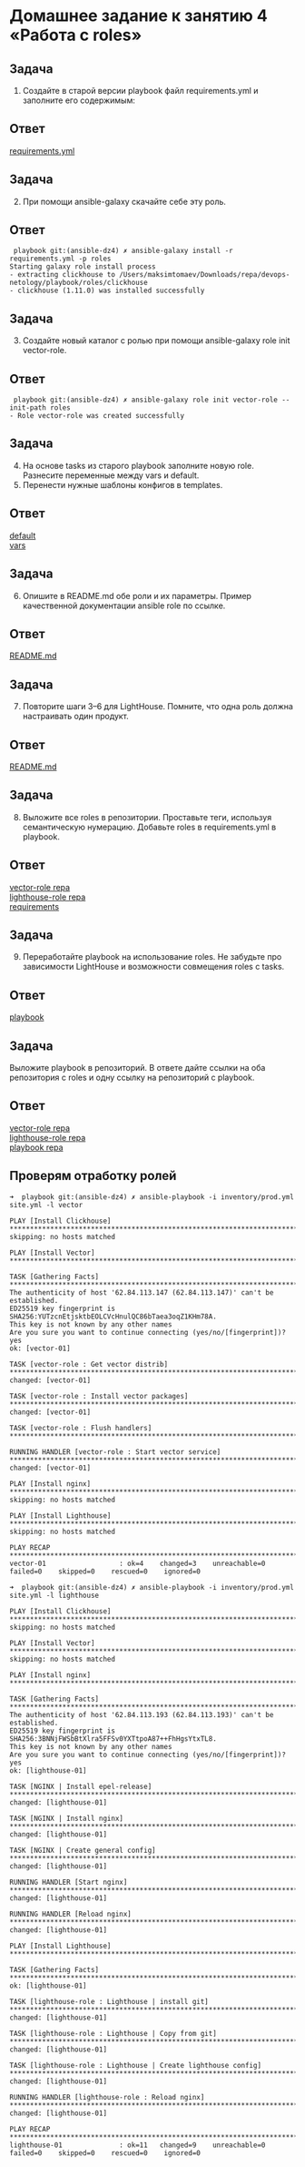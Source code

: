 # Домашнее задание к занятию 4 «Работа с roles»

## Задача
1. Создайте в старой версии playbook файл requirements.yml и заполните его содержимым:   

## Ответ
[requirements.yml](/playbook/requirements.yml) 

## Задача   
2. При помощи ansible-galaxy скачайте себе эту роль.   

## Ответ    
````
 playbook git:(ansible-dz4) ✗ ansible-galaxy install -r requirements.yml -p roles
Starting galaxy role install process
- extracting clickhouse to /Users/maksimtomaev/Downloads/repa/devops-netology/playbook/roles/clickhouse
- clickhouse (1.11.0) was installed successfully

````

## Задача   
3. Создайте новый каталог с ролью при помощи ansible-galaxy role init vector-role.   

## Ответ    
````   
 playbook git:(ansible-dz4) ✗ ansible-galaxy role init vector-role --init-path roles   
- Role vector-role was created successfully   
````   
## Задача  
4. На основе tasks из старого playbook заполните новую role. Разнесите переменные между vars и default.
5. Перенести нужные шаблоны конфигов в templates.  

## Ответ    
[default](https://github.com/tomaevmax/vector-role/blob/master/defaults/main.yml)   
[vars](https://github.com/tomaevmax/vector-role/blob/master/vars/main.yml)   

## Задача  
6. Опишите в README.md обе роли и их параметры. Пример качественной документации ansible role по ссылке.   

## Ответ
[README.md](https://github.com/tomaevmax/vector-role/blob/master/README.md)

## Задача  
7. Повторите шаги 3–6 для LightHouse. Помните, что одна роль должна настраивать один продукт.

## Ответ   
[README.md](https://github.com/tomaevmax/lighthouse-role/blob/master/README.md)   

## Задача  
8. Выложите все roles в репозитории. Проставьте теги, используя семантическую нумерацию. Добавьте roles в requirements.yml в playbook.   

## Ответ  
[vector-role repa](https://github.com/tomaevmax/vector-role)  
[lighthouse-role repa](https://github.com/tomaevmax/lighthouse-role/tree/master)  
[requirements](playbook/requirements.yml)   

## Задача  
9. Переработайте playbook на использование roles. Не забудьте про зависимости LightHouse и возможности совмещения roles с tasks.   

## Ответ  
[playbook](playbook/site.yml)   

## Задача  
Выложите playbook в репозиторий.
В ответе дайте ссылки на оба репозитория с roles и одну ссылку на репозиторий с playbook.   

## Ответ  
[vector-role repa](https://github.com/tomaevmax/vector-role)  
[lighthouse-role repa](https://github.com/tomaevmax/lighthouse-role)  
[playbook repa](https://github.com/tomaevmax/devops-netology/tree/ansible-dz4)

## Проверям отработку ролей  
````
➜  playbook git:(ansible-dz4) ✗ ansible-playbook -i inventory/prod.yml site.yml -l vector

PLAY [Install Clickhouse] *****************************************************************************************************************************************************************************************************************************************************************************************
skipping: no hosts matched

PLAY [Install Vector] *********************************************************************************************************************************************************************************************************************************************************************************************

TASK [Gathering Facts] ********************************************************************************************************************************************************************************************************************************************************************************************
The authenticity of host '62.84.113.147 (62.84.113.147)' can't be established.
ED25519 key fingerprint is SHA256:YUTzcnEtjsktbEOLCVcHnulQC86bTaea3oqZ1KHm78A.
This key is not known by any other names
Are you sure you want to continue connecting (yes/no/[fingerprint])? yes
ok: [vector-01]

TASK [vector-role : Get vector distrib] ***************************************************************************************************************************************************************************************************************************************************************************
changed: [vector-01]

TASK [vector-role : Install vector packages] **********************************************************************************************************************************************************************************************************************************************************************
changed: [vector-01]

TASK [vector-role : Flush handlers] *******************************************************************************************************************************************************************************************************************************************************************************

RUNNING HANDLER [vector-role : Start vector service] **************************************************************************************************************************************************************************************************************************************************************
changed: [vector-01]

PLAY [Install nginx] **********************************************************************************************************************************************************************************************************************************************************************************************
skipping: no hosts matched

PLAY [Install Lighthouse] *****************************************************************************************************************************************************************************************************************************************************************************************
skipping: no hosts matched

PLAY RECAP ********************************************************************************************************************************************************************************************************************************************************************************************************
vector-01                  : ok=4    changed=3    unreachable=0    failed=0    skipped=0    rescued=0    ignored=0   
````   

````   
➜  playbook git:(ansible-dz4) ✗ ansible-playbook -i inventory/prod.yml site.yml -l lighthouse

PLAY [Install Clickhouse] *****************************************************************************************************************************************************************************************************************************************************************************************
skipping: no hosts matched

PLAY [Install Vector] *********************************************************************************************************************************************************************************************************************************************************************************************
skipping: no hosts matched

PLAY [Install nginx] **********************************************************************************************************************************************************************************************************************************************************************************************

TASK [Gathering Facts] ********************************************************************************************************************************************************************************************************************************************************************************************
The authenticity of host '62.84.113.193 (62.84.113.193)' can't be established.
ED25519 key fingerprint is SHA256:3BNNjFWSbBtXlra5FFSv0YXTtpoA87++FhHgsYtxTL8.
This key is not known by any other names
Are you sure you want to continue connecting (yes/no/[fingerprint])? yes
ok: [lighthouse-01]

TASK [NGINX | Install epel-release] *******************************************************************************************************************************************************************************************************************************************************************************
changed: [lighthouse-01]

TASK [NGINX | Install nginx] **************************************************************************************************************************************************************************************************************************************************************************************
changed: [lighthouse-01]

TASK [NGINX | Create general config] ******************************************************************************************************************************************************************************************************************************************************************************
changed: [lighthouse-01]

RUNNING HANDLER [Start nginx] *************************************************************************************************************************************************************************************************************************************************************************************
changed: [lighthouse-01]

RUNNING HANDLER [Reload nginx] ************************************************************************************************************************************************************************************************************************************************************************************
changed: [lighthouse-01]

PLAY [Install Lighthouse] *****************************************************************************************************************************************************************************************************************************************************************************************

TASK [Gathering Facts] ********************************************************************************************************************************************************************************************************************************************************************************************
ok: [lighthouse-01]

TASK [lighthouse-role : Lighthouse | install git] *****************************************************************************************************************************************************************************************************************************************************************
changed: [lighthouse-01]

TASK [lighthouse-role : Lighthouse | Copy from git] ***************************************************************************************************************************************************************************************************************************************************************
changed: [lighthouse-01]

TASK [lighthouse-role : Lighthouse | Create lighthouse config] ****************************************************************************************************************************************************************************************************************************************************
changed: [lighthouse-01]

RUNNING HANDLER [lighthouse-role : Reload nginx] ******************************************************************************************************************************************************************************************************************************************************************
changed: [lighthouse-01]

PLAY RECAP ********************************************************************************************************************************************************************************************************************************************************************************************************
lighthouse-01              : ok=11   changed=9    unreachable=0    failed=0    skipped=0    rescued=0    ignored=0   
````   

